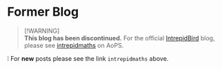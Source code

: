 # Former Blog

> [!WARNING]\
> **This blog has been discontinued.** For the official [IntrepidBird](https://github.com/intrepidbird) blog, please see [intrepidmaths](https://artofproblemsolving.com/community/c3616023) on AoPS.

❕ For **new** posts please see the link `intrepidmaths` above.
